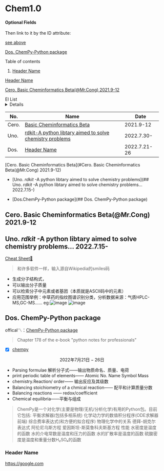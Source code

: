 # Chem1.0

<h4 id="login-optional-fields">
Optional Fields
</h4>

Then link to it by the ID attribute:

[see above](#login-optional-fields)


[Dos. ChemPy-Python package](##dos.-chemPy-Python-package)

Table of contents 

 1. [Header Name](#header-name)

[Header Name](#header-name)

[Cero. Basic Cheminformatics Beta(@Mr.Cong) 2021.9-12](##cero.-basic-cheminformatics-beta(@Mr.Cong)-2021.9-12)

<summary> El List </summary>
<details> - [Cero. Basic Cheminformatics Beta](## Cero. Basic Cheminformatics Beta(@Mr.Cong) 2021.9-12)

- [Uno. *rdkit* -A python libtary aimed to solve chemistry problems](## Uno. *rdkit* -A python libtary aimed to solve chemistry problems... 2022.7.15-)

- [Dos.ChemPy-Python package](## Dos. ChemPy-Python package)
</details>


| No. |Name   |Date|
|---|---|---|
| Cero. |<a href="## Cero. Basic Cheminformatics Beta(@Mr.Cong) 2021.9-12">Basic Cheminformatics Beta</a>| 2021.9-12|
| Uno. |<a href="## Uno. *rdkit* -A python libtary aimed to solve chemistry problems... 2022.7.15-">rdkit-A python libtary aimed to solve chemistry problems</a> |2022.7.30-|
| Dos. |[Header Name](#header-name)| 2022.7.21-26|

[Cero. Basic Cheminformatics Beta](#Cero. Basic Cheminformatics Beta(@Mr.Cong) 2021.9-12)

- [Uno. *rdkit* -A python libtary aimed to solve chemistry problems](## Uno. *rdkit* -A python libtary aimed to solve chemistry problems... 2022.7.15-)

- [Dos.ChemPy-Python package](## Dos. ChemPy-Python package)

## Cero. Basic Cheminformatics Beta(@Mr.Cong) 2021.9-12
## Uno. *rdkit* -A python libtary aimed to solve chemistry problems... 2022.7.15-


[Cheat Sheet🦑](https://xinhaoli74.github.io/posts/2020/04/RDKit-Cheatsheet/)
> 和许多软件一样，输入源自Wikipedia的smiles码
* 生成分子结构式，
* 可以输出分子质量
* 可以检索分子中元素或者基团（本质就是ASCII码中的元素）
* 应用范围举例：中草药的指纹图谱识别分类，分析数据来源：气质HPLC-MS,GC-MS……
eg:![image](https://user-images.githubusercontent.com/87826552/180202623-5c768da6-a0db-412a-8403-3edf856c26e4.png)
![image](https://user-images.githubusercontent.com/87826552/180202709-1e04b514-a0ff-499a-abad-6e135c59d009.png)
## Dos. ChemPy-Python package
offical〽️：[ChemPy-Python package](https://pythonhosted.org/chempy/#about-chempy)

> Chapter 178 of the e-book "python notes for professionals"    
- [x] [chempy](https://bjodah.github.io/chempy/latest/chempy.html#module-chempy.chemistry)   

$${\mathscr{2022年7月21日-26日}}$$
* Parsing formulae 解析分子式——输出物质命名、质量、电荷
* print periodic table of elements—— Atomic No.	Name		Symbol		Mass
* chemistry.Reaction/ order—— 输出反应及其级数
* Balancing stoichiometry of a chmical reaction—— 配平和计算质量分数
* Balancing reactions —— redox/coefficient
* Chemical equilibria——平衡与组成
> ChemPy是一个对化学(主要是物理/无机/分析化学)有用的Python包。目前它包括:
平衡求解器(包括多相系统)
化学动力学的数值积分程序(ODE求解器前端)
综合费率表达式(和方便的拟合程序)
物理化学中的关系
德拜-胡克尔表达式
阿伦尼乌斯方程
爱因斯坦-斯莫鲁科夫斯基方程
性能
水密度是温度的函数
水的介电常数是温度和压力的函数
水的扩散率是温度的函数
硫酸密度是温度和重量分数H₂SO₄的函数


### Header Name

https://google.com

